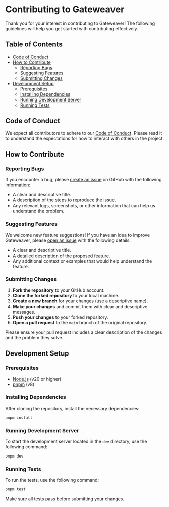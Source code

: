 # Contributing to Gateweaver

Thank you for your interest in contributing to Gateweaver! The following guidelines will help you get started with contributing effectively.

## Table of Contents

- [Code of Conduct](#code-of-conduct)
- [How to Contribute](#how-to-contribute)
  - [Reporting Bugs](#reporting-bugs)
  - [Suggesting Features](#suggesting-features)
  - [Submitting Changes](#submitting-changes)
- [Development Setup](#development-setup)
  - [Prerequisites](#prerequisites)
  - [Installing Dependencies](#installing-dependencies)
  - [Running Development Server](#running-development-server)
  - [Running Tests](#running-tests)

## Code of Conduct

We expect all contributors to adhere to our [Code of Conduct](CODE_OF_CONDUCT.md). Please read it to understand the expectations for how to interact with others in the project.

## How to Contribute

### Reporting Bugs

If you encounter a bug, please [create an issue](https://github.com/gateweaver/gateweaver/issues/new) on GitHub with the following information:

- A clear and descriptive title.
- A description of the steps to reproduce the issue.
- Any relevant logs, screenshots, or other information that can help us understand the problem.

### Suggesting Features

We welcome new feature suggestions! If you have an idea to improve Gateweaver, please [open an issue](https://github.com/gateweaver/gateweaver/issues/new) with the following details:

- A clear and descriptive title.
- A detailed description of the proposed feature.
- Any additional context or examples that would help understand the feature.

### Submitting Changes

1. **Fork the repository** to your GitHub account.
2. **Clone the forked repository** to your local machine.
3. **Create a new branch** for your changes (use a descriptive name).
4. **Make your changes** and commit them with clear and descriptive messages.
5. **Push your changes** to your forked repository.
6. **Open a pull request** to the `main` branch of the original repository.

Please ensure your pull request includes a clear description of the changes and the problem they solve.

## Development Setup

### Prerequisites

- [Node.js](https://nodejs.org/) (v20 or higher)
- [pnpm](https://pnpm.io/) (v8)

### Installing Dependencies

After cloning the repository, install the necessary dependencies:

```bash
pnpm install
```

### Running Development Server

To start the development server located in the `dev` directory, use the following command:

```bash
pnpm dev
```

### Running Tests

To run the tests, use the following command:

```bash
pnpm test
```

Make sure all tests pass before submitting your changes.
